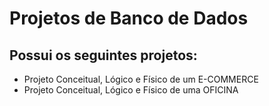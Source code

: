 # Projetos de Banco de Dados

## Possui os seguintes projetos:
- Projeto Conceitual, Lógico e Físico de um E-COMMERCE
- Projeto Conceitual, Lógico e Físico de uma OFICINA 